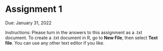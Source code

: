 # Assignment 1

Due: January 31, 2022

Instructions: Please turn in the answers to this assignment as a .txt document. To create a .txt document in R, go to **New File**, then select **Text file**. You can use any other text editor if you like. 
